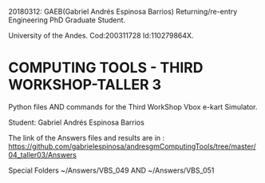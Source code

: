 <!--- 20180312AnswersThirdWorkShopTaller first feedback --> 
20180312: GAEB(Gabriel Andrés Espinosa Barrios) Returning/re-entry Engineering PhD Graduate Student. 

University of the Andes. Cod:200311728 Id:110279864X.

#  COMPUTING TOOLS - THIRD WORKSHOP-TALLER 3

Python files AND commands for the Third WorkShop Vbox e-kart Simulator. 

Student: Gabriel Andrés Espinosa Barrios

The link of the Answers files and results are in : https://github.com/gabrielespinosa/andresgmComputingTools/tree/master/04_taller03/Answers 

Special Folders ~/Answers/VBS_049 AND ~/Answers/VBS_051
